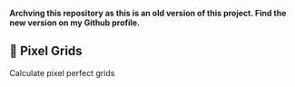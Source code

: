 **Archving this repository as this is an old version of this project. Find the new version on my Github profile.**

## 📏 Pixel Grids 
Calculate pixel perfect grids
